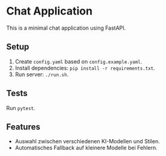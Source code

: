 # Chat Application

This is a minimal chat application using FastAPI.

## Setup

1. Create `config.yaml` based on `config.example.yaml`.
2. Install dependencies: `pip install -r requirements.txt`.
3. Run server: `./run.sh`.

## Tests

Run `pytest`.

## Features

- Auswahl zwischen verschiedenen KI-Modellen und Stilen.
- Automatisches Fallback auf kleinere Modelle bei Fehlern.
